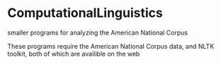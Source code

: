 ComputationalLinguistics
========================

smaller programs for analyzing the American National Corpus

These programs require the American National Corpus data, and NLTK toolkit, both of which are availible on the web
